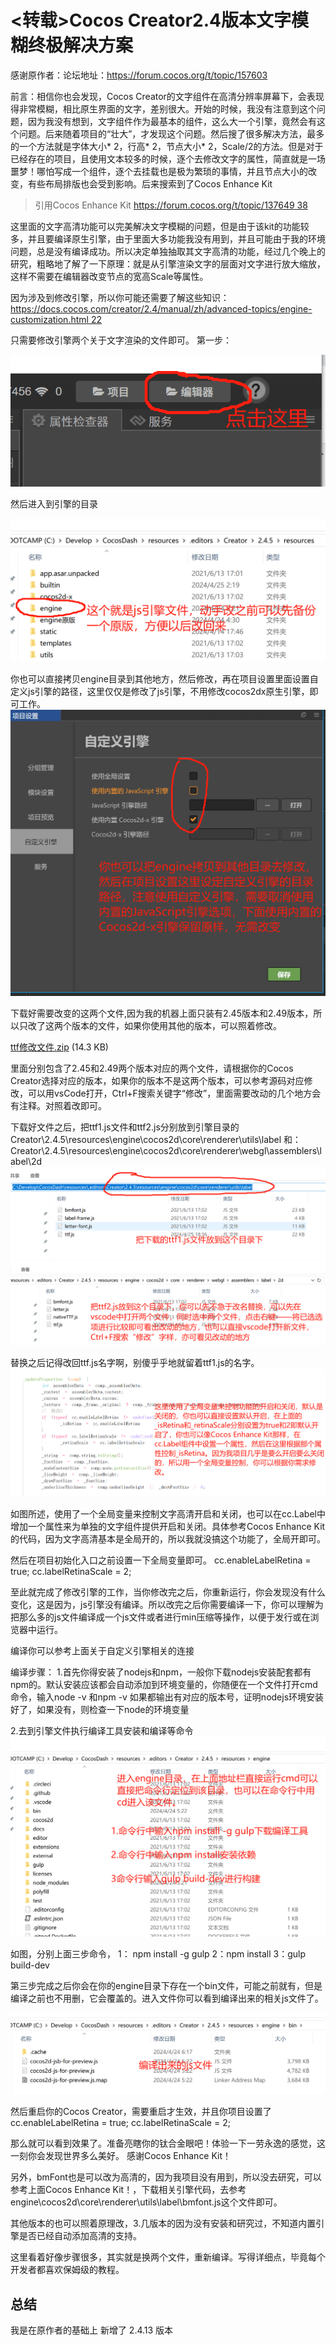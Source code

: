 # <转载>Cocos Creator2.4版本文字模糊终极解决方案

感谢原作者：论坛地址：https://forum.cocos.org/t/topic/157603

前言：相信你也会发现，Cocos Creator的文字组件在高清分辨率屏幕下，会表现得非常模糊，相比原生界面的文字，差别很大。开始的时候，我没有注意到这个问题，因为我没有想到，文字组件作为最基本的组件，这么大一个引擎，竟然会有这个问题。后来随着项目的“壮大”，才发现这个问题。然后搜了很多解决方法，最多的一个方法就是字体大小* 2，行高* 2，节点大小* 2，Scale/2的方法。但是对于已经存在的项目，且使用文本较多的时候，逐个去修改文字的属性，简直就是一场噩梦！哪怕写成一个组件，逐个去挂载也是极为繁琐的事情，并且节点大小的改变，有些布局排版也会受到影响。后来搜索到了Cocos Enhance Kit

> 引用Cocos Enhance Kit [https://forum.cocos.org/t/topic/137649 38](https://forum.cocos.org/t/topic/137649)

这里面的文字高清功能可以完美解决文字模糊的问题，但是由于该kit的功能较多，并且要编译原生引擎，由于里面大多功能我没有用到，并且可能由于我的环境问题，总是没有编译成功。所以决定单独抽取其文字高清的功能，经过几个晚上的研究，粗略地了解了一下原理：就是从引擎渲染文字的层面对文字进行放大缩放，这样不需要在编辑器改变节点的宽高Scale等属性。

因为涉及到修改引擎，所以你可能还需要了解这些知识：
[https://docs.cocos.com/creator/2.4/manual/zh/advanced-topics/engine-customization.html 22](https://docs.cocos.com/creator/2.4/manual/zh/advanced-topics/engine-customization.html)

只需要修改引擎两个关于文字渲染的文件即可。
第一步：

![1714041866507](./ReadMe/2d4eb567f7d4d292d1351f3785444db5bf5481b9.png)

然后进入到引擎的目录

![1714042207979](./ReadMe/68496ddda8c7c1bdbd9630d90e95e2a1ebc71cbe.png)

你也可以直接拷贝engine目录到其他地方，然后修改，再在项目设置里面设置自定义js引擎的路径，这里仅仅是修改了js引擎，不用修改cocos2dx原生引擎，即可工作。
![1714042570167](./ReadMe/63704d83b09584b0f76facf95ff514f4e7046259.png)

下载好需要改变的这两个文件,因为我的机器上面只装有2.45版本和2.49版本，所以只改了这两个版本的文件，如果你使用其他的版本，可以照着修改。

[ttf修改文件.zip](https://forum.cocos.org/uploads/short-url/ddJEm0GCRPHkLCIACZcobuiYyA1.zip) (14.3 KB)

里面分别包含了2.45和2.49两个版本对应的两个文件，请根据你的Cocos Creator选择对应的版本，如果你的版本不是这两个版本，可以参考源码对应修改，可以用vsCode打开，Ctrl+F搜索关键字“修改”，里面需要改动的几个地方会有注释。对照着改即可。

下载好文件之后，把ttf1.js文件和ttf2.js分别放到引擎目录的Creator\2.4.5\resources\engine\cocos2d\core\renderer\utils\label
和：
Creator\2.4.5\resources\engine\cocos2d\core\renderer\webgl\assemblers\label\2d
![1714043264680](./ReadMe/4d55ddd3b1623cdc59a8432c01b88a94f1418dd9.png)
![1714043603545](./ReadMe/6b3c19aa388deef60afb60a7a351626c2c61e736.png)

替换之后记得改回ttf.js名字啊，别傻乎乎地就留着ttf1.js的名字。
![1714044517976](./ReadMe/acc13536f419a50f6f82c016938a645df61db733.png)

如图所述，使用了一个全局变量来控制文字高清开启和关闭，也可以在cc.Label中增加一个属性来为单独的文字组件提供开启和关闭。具体参考Cocos Enhance Kit的代码，因为文字高清基本是全局开的，所以我就没搞这个功能了，全局开即可。

然后在项目初始化入口之前设置一下全局变量即可。
cc.enableLabelRetina = true;
cc.labelRetinaScale = 2;

至此就完成了修改引擎的工作，当你修改完之后，你重新运行，你会发现没有什么变化，这是因为，js引擎没有编译。所以改完之后你需要编译一下，你可以理解为把那么多的js文件编译成一个js文件或者进行min压缩等操作，以便于发行或在浏览器中运行。

编译你可以参考上面关于自定义引擎相关的连接

编译步骤：
1.首先你得安装了nodejs和npm，一般你下载nodejs安装配套都有npm的。默认安装应该都会自动添加到环境变量的，你随便在一个文件打开cmd命令，输入node -v 和npm -v 如果都输出有对应的版本号，证明nodejs环境安装好了，如果没有，则检查一下node的环境变量

2.去到引擎文件执行编译工具安装和编译等命令
![1714045632454](./ReadMe/1f8ffa50aef370ad45654c830425c15da3419a3b.png)

如图，分别上面三步命令，
1： npm install -g gulp
2：npm install
3：gulp build-dev

第三步完成之后你会在你的engine目录下存在一个bin文件，可能之前就有，但是编译之前也不用删，它会覆盖的。进入文件你可以看到编译出来的相关js文件了。

![1714045878751](./ReadMe/802145f9fb5e97a87b0499fdf7b06965b6ea1008.png)

然后重启你的Cocos Creator，需要重启才生效，并且你项目设置了
cc.enableLabelRetina = true;
cc.labelRetinaScale = 2;

那么就可以看到效果了。准备亮瞎你的钛合金眼吧！体验一下一劳永逸的感觉，这一刻你会发现世界多么美好。
感谢Cocos Enhance Kit！

另外，bmFont也是可以改为高清的，因为我项目没有用到，所以没去研究，可以参考上面Cocos Enhance Kit！，下载相关引擎代码，去参考engine\cocos2d\core\renderer\utils\label\bmfont.js这个文件即可。

其他版本的也可以照着原理改，3.几版本的因为没有安装和研究过，不知道内置引擎是否已经自动添加高清的支持。

这里看着好像步骤很多，其实就是换两个文件，重新编译。写得详细点，毕竟每个开发者都喜欢保姆级的教程。





## 总结

我是在原作者的基础上 新增了 2.4.13 版本